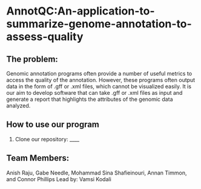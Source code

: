 # AnnotQC:An-application-to-summarize-genome-annotation-to-assess-quality

## The problem: 

Genomic annotation programs often provide a number of useful metrics to access the quality of the annotation. However, these programs often output data in the form of .gff or .xml files, which cannot be visualized easily. It is our aim to develop software that can take .gff or .xml files as input and generate a report that highlights the attributes of the genomic data analyzed. 



## How to use our program

1. Clone our repository: ____

## Team Members:
Anish Raju, Gabe Needle, Mohammad Sina Shafieinouri, Annan Timmon, and Connor Phillips 
Lead by: Vamsi Kodali 
